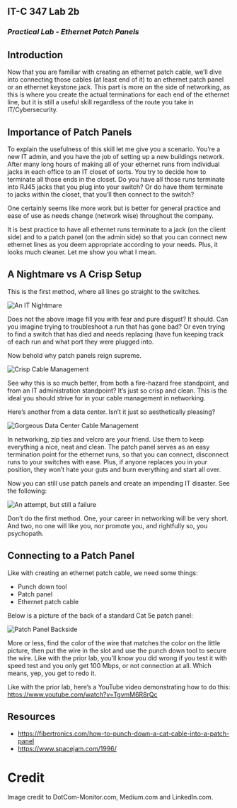 ## IT-C 347 Lab 2b
### *Practical Lab - Ethernet Patch Panels*
## Introduction

Now that you are familiar with creating an ethernet patch cable, we’ll dive into connecting those cables (at least end of it) to an ethernet patch panel or an ethernet keystone jack. This part is more on the side of networking, as this is where you create the actual terminations for each end of the ethernet line, but it is still a useful skill regardless of the route you take in IT/Cybersecurity.

## Importance of Patch Panels

To explain the usefulness of this skill let me give you a scenario. You’re a new IT admin, and you have the job of setting up a new buildings network. After many long hours of making all of your ethernet runs from individual jacks in each office to an IT closet of sorts. You try to decide how to terminate all those ends in the closet. Do you have all those runs terminate into RJ45 jacks that you plug into your switch? Or do have them terminate to jacks within the closet, that you’ll then connect to the switch?

One certainly seems like more work but is better for general practice and ease of use as needs change (network wise) throughout the company. 

It is best practice to have all ethernet runs terminate to a jack (on the client side) and to a patch panel (on the admin side) so that you can connect new ethernet lines as you deem appropriate according to your needs. Plus, it looks much cleaner. Let me show you what I mean.

## A Nightmare vs A Crisp Setup

This is the first method, where all lines go straight to the switches.

![An IT Nightmare](/assets/images/lab2b/it-living-nightmare.jpg "An IT Nightmare")
 
Does not the above image fill you with fear and pure disgust? It should. Can you imagine trying to troubleshoot a run that has gone bad? Or even trying to find a switch that has died and needs replacing (have fun keeping track of each run and what port they were plugged into.

Now behold why patch panels reign supreme.

![Crisp Cable Management](/assets/images/lab2b/crisp-cable-management.jpeg "Crisp Cable Management")

See why this is so much better, from both a fire-hazard free standpoint, and from an IT administration standpoint? It’s just so crisp and clean. This is the ideal you should strive for in your cable management in networking.

Here’s another from a data center. Isn’t it just so aesthetically pleasing?

![Gorgeous Data Center Cable Management](/assets/images/lab2b/its-gorgeous.jpg "Gorgeous Data Center Cable Management")

In networking, zip ties and velcro are your friend. Use them to keep everything a nice, neat and clean. The patch panel serves as an easy termination point for the ethernet runs, so that you can connect, disconnect runs to your switches with ease. Plus, if anyone replaces you in your position, they won’t hate your guts and burn everything and start all over.

Now you can still use patch panels and create an impending IT disaster. See the following:

![An attempt, but still a failure](/assets/images/lab2b/an-attempt.webp "An attempt, but still a failure")

Don’t do the first method. One, your career in networking will be very short. And two, no one will like you, nor promote you, and rightfully so, you psychopath.

## Connecting to a Patch Panel

Like with creating an ethernet patch cable, we need some things:
-	Punch down tool
-	Patch panel
-	Ethernet patch cable

Below is a picture of the back of a standard Cat 5e patch panel:

![Patch Panel Backside](/assets/images/lab2b/patch-panel-backside.jpg "Patch Panel Backside")
 
More or less, find the color of the wire that matches the color on the little picture, then put the wire in the slot and use the punch down tool to secure the wire. Like with the prior lab, you’ll know you did wrong if you test it with speed test and you only get 100 Mbps, or not connection at all. Which means, yep, you get to redo it. 

Like with the prior lab, here’s a YouTube video demonstrating how to do this:
https://www.youtube.com/watch?v=TgvmM6R8rQc

## Resources
-	https://fibertronics.com/how-to-punch-down-a-cat-cable-into-a-patch-panel
-	https://www.spacejam.com/1996/

# Credit

Image credit to DotCom-Monitor.com, Medium.com and LinkedIn.com. 
